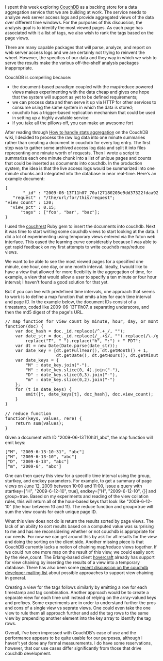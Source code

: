 I spent this week exploring <a href="http://couchdb.apache.org/">CouchDB</a> as a backing store for a data aggregation service that we are building at work.  The service needs to analyze web server access logs and provide aggregated views of the data over different time windows.  For the purposes of this discussion, the analysis goal is to identify the most viewed pages.  As each page has associated with it a list of tags, we also wish to rank the tags based on the page views.

There are many capable packages that will parse, analyze, and report on web server access logs and we are certainly not trying to reinvent the wheel.  However, the specifics of our data and they way in which we wish to serve the results make the various off-the-shelf analysis packages inappropriate.  

CouchDB is compelling because:

<ul>
	<li>the document-based paradigm coupled with the map/reduce powered views makes experimenting with the data cheap and gives one hope that the system will support as yet to be defined requirements;</li>
<li>we can process data and then serve it up via HTTP for other services to consume using the same system in which the data is stored;</li>
<li>couchdb has a trigger-based replication mechanism that could be used in setting up a highly available service</li>
<li>If you take all the pillows off, you can make an awesome fort</li>
</ul>

After reading through <a href="http://wiki.apache.org/couchdb/How_to_handle_stats_aggregation">How to handle stats aggregation</a> on the CouchDB wiki, I decided to process the raw log data into one minute summaries rather than creating a document in couchdb for every log entry.  The first step was to gather some archived access log data and split it into files representing one minute worth of requests.  Then I wrote a script to summarize each one minute chunk into a list of unique pages and counts that could be inserted as documents into couchdb.  In the production system, the idea is that the live access logs would be summarized into one minute chunks and integrated into the database in near real-time.   Here's an example document:

<pre lang="javascript">
{
       "_id" : "2009-06-13T11h07_70af27180205e9dd37322fdaa92dd60e",
   "request" : "/the/url/for/this/request";
"view_count" : 120;
  "view_pct" : 0.15;
      "tags" : ["foo", "bar", "baz"];
}
</pre>

I used the <a href="http://github.com/jchris/couchrest/tree/master">couchrest</a> Ruby gem to insert the documents into couchdb.  Next it was time to start writing some couchdb views to start looking at the data.  I did a lot of experimenting using temporary views entered via the futon web interface.  This eased the learning curve considerably because I was able to get rapid feedback on my first attempts to write couchdb map/reduce views.

We want to be able to see the most viewed pages for a specified one minute, one hour, one day, or one month interval.  Ideally, I would like to have a view that allowed for more flexibility in the aggregation of time, for example, a view that would allow a user to specify a ten minute or four hour interval; I haven't found a good solution for that yet.

But if you can live with predefined time intervals, one approach that seems to work is to define a map function that emits a key for each time interval and page ID.  In the example below, the document IDs consist of a timestamp, coded like 2009-06-13T11h07, a separating underscore, and then the md5 digest of the page's URL.

<pre lang="javascript">
// map function for view count by minute, hour, day, or month
function(doc) {
    var doc_hash = doc._id.replace(/^.+_/, "");
    var date_str = doc._id.replace(/_.+$/, "").replace(/\-/g, "/").
        replace("T", " ").replace("h", ":") + " PDT";
    var dt = new Date(Date.parse(date_str));
    var date_key = [dt.getFullYear(), dt.getMonth() + 1,
                    dt.getDate(), dt.getHours(), dt.getMinutes()];
    var date_keys = {
        "M" : date_key.join("-"),
        "H" : date_key.slice(0, 4).join("-"),
        "D" : date_key.slice(0,3).join("-"),
        "m" : date_key.slice(0,2).join("-")
    };
    for (t in date_keys) {
        emit([t, date_keys[t], doc_hash], doc.view_count);
    }
}

// reduce function
function(keys, values, rere) {
    return sum(values);
}
</pre>

Given a document with ID "2009-06-13T10h31_abc", the map function will emit keys:
<pre lang="javascript">
["M", "2009-6-13-10-31", "abc"]
["H", "2009-6-13-10", "abc"]
["D", "2009-6-13", "abc"]
["m", "2009-6", "abc"]
</pre>

One can then query this view for a specific time interval using the group, startkey, and endkey parameters.  For example, to get a summary of page views on June 12, 2009 between 10:00 and 11:00, issue a query with startkey=["H", "2009-6-12-10", true], endkey=["H", "2009-6-12-10", {}] and group=true.  Based on my experiments and reading of the view collation rules, this will return all of the hour-based keys that look like "2009-6-12-10" (the hour between 10 and 11).  The reduce function and group=true will sum the view counts for each unique page ID.

What this view does not do is return the results sorted by page views.  The lack of an ability to sort results based on a computed value was surprising to me and has me reconsidering whether or not couchdb is appropriate for our needs.  For now we can get around this by ask for all results for the view and doing the sorting on the client side.  Another missing piece is that CouchDB currently lacks a notion of chaining map/reduce views together.  If we could run one more map on the result of this view, we could easily sort by the view_count.  The Erlang-based client <a href="http://github.com/jchris/hovercraft/commits/master">hovercraft</a> already has support for view chaining by inserting the results of a view into a temporary database.  There has also been some <a href="http://mail-archives.apache.org/mod_mbox/couchdb-dev/200906.mbox/%3c1D7D2ECC-A0F7-4E04-B1FA-299132A1B1B3@geni.com%3e">recent discussion on the couchdb developer mailing list</a> about possible approaches to support view chaining in general.

Creating a view for the tags follows similarly by emitting a row for each timestamp and tag combination.  Another approach would be to create a separate view for each time unit instead of relying on the array-valued keys and prefixes.  Some experiments are in order to understand further the pros and cons of a single view vs seprate views.  One could even take the one view to rule them all approach further and add the tag rows to the same view by prepending another element into the key array to identify the tag rows.

Overall, I've been impressed with CouchDB's ease of use and the performance appears to be quite usable for our purposes, although I haven't yet done any formal measurements.  I do have some reservations, however, that our use cases differ significantly from those that drive couchdb development.

